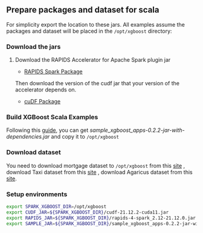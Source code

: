 ## Prepare packages and dataset for scala

For simplicity export the location to these jars. All examples assume the packages and dataset will be placed in the `/opt/xgboost` directory:

### Download the jars

1. Download the RAPIDS Accelerator for Apache Spark plugin jar
   * [RAPIDS Spark Package](https://repo1.maven.org/maven2/com/nvidia/rapids-4-spark_2.12/21.12.0/rapids-4-spark_2.12-21.12.0.jar)
  
   Then download the version of the cudf jar that your version of the accelerator depends on.

     * [cuDF Package](https://repo1.maven.org/maven2/ai/rapids/cudf/21.12.2/cudf-21.12.2-cuda11.jar)

### Build XGBoost Scala Examples

Following this [guide](/docs/get-started/xgboost-examples/building-sample-apps/scala.md), you can get *sample_xgboost_apps-0.2.2-jar-with-dependencies.jar* and copy it to `/opt/xgboost`

### Download dataset

You need to download mortgage dataset to `/opt/xgboost` from this [site](https://docs.rapids.ai/datasets/mortgage-data)
, download Taxi dataset from this [site](https://www1.nyc.gov/site/tlc/about/tlc-trip-record-data.page)
, download Agaricus dataset from this [site](https://gust.dev/r/xgboost-agaricus).

### Setup environments

``` bash
export SPARK_XGBOOST_DIR=/opt/xgboost
export CUDF_JAR=${SPARK_XGBOOST_DIR}/cudf-21.12.2-cuda11.jar
export RAPIDS_JAR=${SPARK_XGBOOST_DIR}/rapids-4-spark_2.12-21.12.0.jar
export SAMPLE_JAR=${SPARK_XGBOOST_DIR}/sample_xgboost_apps-0.2.2-jar-with-dependencies.jar
```
